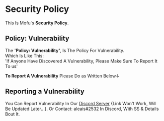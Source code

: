 # Security Policy
This Is Mofu's **Security Policy**.

## Policy: Vulnerability
The **'Policy: Vulnerability'**, Is The Policy For Vulnerability.    
Which Is Like This:    
'If Anyone Have Discovered A Vulnerability, Please Make Sure To Report It To us'

**To Report A Vulnerability** Please Do as Written Below↓

## Reporting a Vulnerability
You Can Report Vulnerability In Our [Discord Server]() {Link Won't Work, Will Be Updated Later...}.
Or Contact: aleais#2532 In Discord, With SS & Details Bout It.
